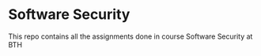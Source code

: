 # Software Security
 This repo contains all the assignments done in course Software Security at BTH
